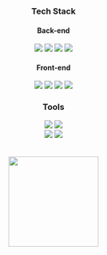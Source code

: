 <h3 align="center">Tech Stack</h3>
  <div align="center">
    <h4>Back-end</h4>
      <img src="https://img.shields.io/badge/Python-3776AB?style=for-the-badge&logo=Python&logoColor=white"> <img src="https://img.shields.io/badge/mysql-4479A1?style=for-the-badge&logo=mysql&logoColor=white" />
      <img src="https://img.shields.io/badge/Node.js-339933?style=for-the-badge&logo=nodedotjs&logoColor=white" /> <img src="https://img.shields.io/badge/Django-092E20?style=for-the-badge&logo=djangojs&logoColor=white" />
    <h4>Front-end</h4>
      <img src="https://img.shields.io/badge/HTML5-E34F26?style=for-the-badge&logo=html5&logoColor=white" />
      <img src="https://img.shields.io/badge/CSS3-1572B6?style=for-the-badge&logo=css3&logoColor=white" />
      <img src="https://img.shields.io/badge/JavaScript-F7DF1E?style=for-the-badge&logo=javascript&logoColor=black" />
      <img src="https://img.shields.io/badge/react-444444?style=for-the-badge&logo=react&logoColor=61DAFB" />
    <h3 align="center">Tools</h3>
      <div align="center">
        <img src="https://img.shields.io/badge/git-F05033.svg?style=for-the-badge&logo=git&logoColor=white" />
        <img src="https://img.shields.io/badge/github-181717.svg?style=for-the-badge&logo=github&logoColor=white" />
      </div>
      <div align="center">
        <img src="https://img.shields.io/badge/figma-F24E1E.svg?style=for-the-badge&logo=figma&logoColor=white" />
        <img src="https://img.shields.io/badge/VSCode-2C2C32.svg?style=for-the-badge&logo=visual-studio-code&logoColor=22ABF3" />
      </div>
    <br/>
    <br/>
    <a href="https://github.com/imysh578"><img align="center" style="height:180px" src="https://github-readme-stats.vercel.app/api/top-langs/?username=HUJO733&layout=compact&theme=nord&hide_border=true" /></a> 
  </div>


